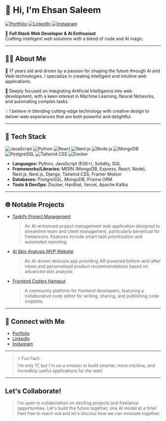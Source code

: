 
# 👋 Hi, I'm Ehsan Saleem

[![Portfolio](https://img.shields.io/badge/Portfolio-Visit-blue)](https://ehsansaleem.netlify.app)
[![LinkedIn](https://img.shields.io/badge/LinkedIn-Connect-blue)](https://linkedin.com/in/ehsan-saleem-web3)
[![Instagram](https://img.shields.io/badge/Instagram-Follow-blue)](https://instagram.com/@ehsandesignswebsites)

🚀 **Full Stack Web Developer & AI Enthusiast**  
Crafting intelligent web solutions with a blend of code and AI magic.

---

## 🧑‍💻 About Me

🌟 17 years old and driven by a passion for shaping the future through AI and Web technologies. I specialize in creating intelligent and intuitive web applications.

🧠 Deeply focused on integrating Artificial Intelligence into web development, with a keen interest in Machine Learning, Neural Networks, and automating complex tasks.

💡 I believe in blending cutting-edge technology with creative design to deliver web experiences that are both powerful and delightful.

---

## 🔧 Tech Stack

![JavaScript](https://img.shields.io/badge/JavaScript-ES6%2B-yellow)
![Python](https://img.shields.io/badge/Python-3.x-yellow)
![React](https://img.shields.io/badge/React-Frontend-blue)
![Next.js](https://img.shields.io/badge/Next.js-Fullstack-blue)
![Node.js](https://img.shields.io/badge/Node.js-Backend-blue)
![MongoDB](https://img.shields.io/badge/MongoDB-Database-green)
![PostgreSQL](https://img.shields.io/badge/PostgreSQL-Database-green)
![Tailwind CSS](https://img.shields.io/badge/Tailwind%20CSS-Frontend-green)
![Docker](https://img.shields.io/badge/Docker-DevOps-lightgrey)

- **Languages:** Python, JavaScript (ES6+), Solidity, SQL
- **Frameworks/Libraries:** MERN (MongoDB, Express, React, Node), Next.js, Nest.js, Django, Tailwind CSS, Framer Motion
- **Databases:** PostgreSQL, MongoDB, Prisma ORM
- **Tools & DevOps:** Docker, Hardhat, Vercel, Apache Kafka

---

## 🌐 Notable Projects

- [Taskify Project Management](https://taskify-manager-project.vercel.app)
  > An AI-enhanced project management web application designed to streamline team and client management, particularly beneficial for freelancers. Features include smart task prioritization and automated reporting.

- [AI Skin Analysis MVP Website](https://www.instagram.com/p/DPs-wdOgLDD/)
  > An AI-driven skincare app providing AR-powered before-and-after views and personalized product recommendations based on advanced skin analysis.

- [Frontend Coders Hangout](https://frontend-codershangout.vercel.app)
  > A community platform for frontend developers, featuring a collaborative code editor for writing, sharing, and publishing code snippets.

---

## 📲 Connect with Me

- [Portfolio](https://ehsansaleem.netlify.app)
- [LinkedIn](https://linkedin.com/in/ehsan-saleem-web3)
- [Instagram](https://instagram.com/@ehsandesignswebsites)

---

> ⚡️ Fun Fact:  
> I'm only 17, but I'm on a mission to build smarter, more intuitive, and incredibly useful applications for the web!

---

## Let's Collaborate!

> I'm open to collaboration on exciting projects and freelance opportunities. Let's build the future together, one AI model at a time! Feel free to reach out and let's discuss how we can innovate together.
